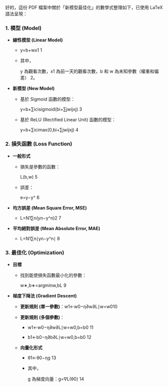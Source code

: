好的，這份 PDF 檔案中關於「新模型最佳化」的數學式整理如下，已使用 LaTeX 語法呈現：

### 1. 模型 (Model)

- **線性模型 (Linear Model)**
    
    - y=b+wx1​ 1
        
    - 其中，
        
        y 為觀看次數，x1​ 為前一天的觀看次數，b 和 w 為未知參數（權重和偏差） 2。
        
- **新模型 (New Model)**
    
    - 基於 Sigmoid 函數的模型：
        
        y=b+∑i​ci​sigmoid(bi​+∑j​wij​xj​) 3
        
    - 基於 ReLU (Rectified Linear Unit) 函數的模型：
        
        y=b+∑i​ci​max(0,bi​+∑j​wij​xj​) 4
        

### 2. 損失函數 (Loss Function)

- **一般形式**
    
    - 損失是參數的函數：
        
        L(b,w) 5
        
    - 誤差：
        
        e=y−y^​ 6
        
- **均方誤差 (Mean Square Error, MSE)**
    
    - L=N1​∑n​(yn−y^​n)2 7
        
- **平均絕對誤差 (Mean Absolute Error, MAE)**
    
    - L=N1​∑n​∣yn−y^​n∣ 8
        

### 3. 最佳化 (Optimization)

- **目標**
    
    - 找到能使損失函數最小化的參數：
        
        w∗,b∗=argminw,b​L 9
        
- **梯度下降法 (Gradient Descent)**
    
    - **更新規則 (單一參數)**：w1←w0−η∂w∂L​∣w=w0​ 10
        
    - **更新規則 (多個參數)**：
        
        - w1←w0−η∂w∂L​∣w=w0,b=b0​ 11
            
        - b1←b0−η∂b∂L​∣w=w0,b=b0​ 12
            
    - **向量化形式**
        
        - θ1←θ0−ηg 13
            
        - 其中，
            
            g 為梯度向量：g=∇L(θ0) 14

